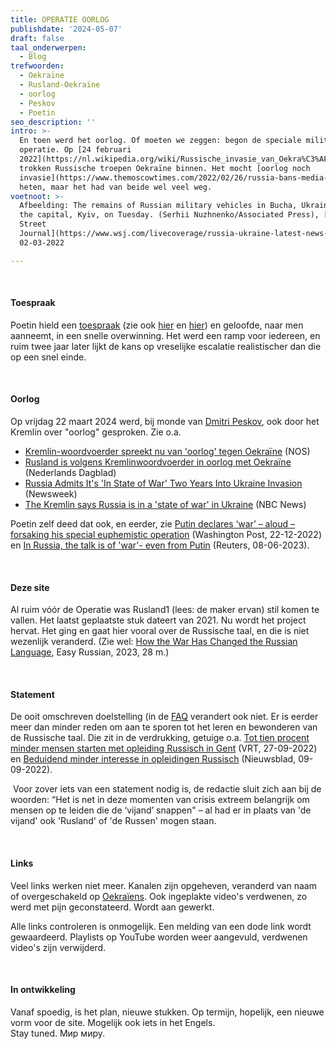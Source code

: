 ```yaml
---
title: OPERATIE OORLOG
publishdate: '2024-05-07'
draft: false
taal_onderwerpen:
  - Blog
trefwoorden:
  - Oekraïne
  - Rusland-Oekraïne
  - oorlog
  - Peskov
  - Poetin
seo_description: ''
intro: >-
  En toen werd het oorlog. Of moeten we zeggen: begon de speciale militaire
  operatie. Op [24 februari
  2022](https://nl.wikipedia.org/wiki/Russische_invasie_van_Oekra%C3%AFne_sinds_2022)
  trokken Russische troepen Oekraïne binnen. Het mocht [oorlog noch
  invasie](https://www.themoscowtimes.com/2022/02/26/russia-bans-media-outlets-from-using-words-war-invasion-a76605)
  heten, maar het had van beide wel veel weg.
voetnoot: >-
  Afbeelding: The remains of Russian military vehicles in Bucha, Ukraine, near
  the capital, Kyiv, on Tuesday. (Serhii Nuzhnenko/Associated Press), [Wall
  Street
  Journal](https://www.wsj.com/livecoverage/russia-ukraine-latest-news-2022-03-02/card/russia-gives-first-count-of-casualties-in-ukraine-war-zL5daZJUoOL2c9JasTAa),
  02-03-2022

---
```


<wr/>
<wr/>

<br/>

#### Toespraak

Poetin hield een [toespraak](https://youtu.be/1qS6J-WbTD8?si=QbUXxh1JGA0MCck9) (zie ook [hier](https://www.vrt.be/vrtnws/nl/2022/02/24/letterlijk-zo-kondigde-russische-president-poetin-de-aanval-op/) en [hier](https://www.spectator.co.uk/article/full-text-putin-s-declaration-of-war-on-ukraine/)) en geloofde, naar men aanneemt, in een snelle overwinning. Het werd een ramp voor iedereen, en ruim twee jaar later lijkt de kans op vreselijke escalatie realistischer dan die op een snel einde.



<wr/>
<wr/>

<br/>



#### Oorlog

Op vrijdag 22 maart 2024 werd, bij monde van [Dmitri Peskov](https://nl.wikipedia.org/wiki/Dmitri_Peskov), ook door het Kremlin over "oorlog" gesproken. Zie o.a.

- [Kremlin-woordvoerder spreekt nu van 'oorlog' tegen Oekraïne](https://nos.nl/artikel/2513788-kremlin-woordvoerder-spreekt-nu-van-oorlog-tegen-oekraine) (NOS)
- [Rusland is volgens Kremlinwoordvoerder in oorlog met Oekraïne](https://www.nd.nl/varia/varia/1217438/rusland-is-volgens-kremlinwoordvoerder-in-oorlog-met-oekraine) (Nederlands Dagblad)
- [Russia Admits It's 'In State of War' Two Years Into Ukraine Invasion](https://www.newsweek.com/russia-admits-its-state-war-two-years-ukraine-invasion-1882209) (Newsweek)
- [The Kremlin says Russia is in a 'state of war' in Ukraine](https://www.nbcnews.com/news/world/kremlin-russia-state-of-war-ukraine-putin-west-peskov-rcna144606) (NBC News)


Poetin zelf deed dat ook, en eerder, zie [Putin declares ‘war’ – aloud – forsaking his special euphemistic operation](https://www.washingtonpost.com/world/2022/12/22/putin-war-ukraine-special-operation/) (Washington Post, 22-12-2022) en [In Russia, the talk is of 'war'- even from Putin](https://www.reuters.com/world/europe/russia-talk-is-war-even-putin-2023-06-08/) (Reuters, 08-06-2023).

<wr/>
<wr/>

<br/>

#### Deze site

Al ruim vóór de Operatie was Rusland1 (lees: de maker ervan) stil komen te vallen. Het laatst geplaatste stuk dateert van 2021. Nu wordt het project hervat. Het ging en gaat hier vooral over de Russische taal, en die is niet wezenlijk veranderd. (Zie wel:  [How the War Has Changed the Russian Language](https://youtu.be/DBQT5yjqeco?si=DAV-GQ68I4JSSeG6), Easy Russian, 2023, 28 m.)

<wr/>
<wr/>

<br/>


#### Statement

De ooit omschreven doelstelling (in de [FAQ](https://www.rusland1.nl/nl/faq/) verandert ook niet. Er is eerder meer dan minder reden om aan te sporen tot het leren en bewonderen van de Russische taal. Die zit in de verdrukking, getuige o.a. [Tot tien procent minder mensen starten met opleiding Russisch in Gent](https://www.vrt.be/vrtnws/nl/2022/09/27/tot-tien-procent-minder-mensen-beginnen-aan-opleiding-russisch-i/) (VRT, 27-09-2022) en [Beduidend minder interesse in opleidingen Russisch](https://www.nieuwsblad.be/cnt/dmf20220908_96112619) (Nieuwsblad, 09-09-2022).

 Voor zover iets van een statement nodig is, de redactie sluit zich aan bij de woorden: “Het is net in deze momenten van crisis extreem belangrijk om mensen op te leiden die de ‘vijand’ snappen" – al had er in plaats van 'de vijand' ook 'Rusland' of 'de Russen' mogen staan.

<wr/>
<wr/>
<wr/>

<br/>


#### Links

Veel links werken niet meer. Kanalen zijn opgeheven, veranderd van naam of overgeschakeld op [Oekraïens](https://www.youtube.com/channel/UCQg2AzkYEueS5giD84wxLdg/featured).
Ook ingeplakte video's verdwenen, zo werd met pijn geconstateerd. Wordt aan gewerkt.

Alle links controleren is onmogelijk. Een melding van een dode link wordt gewaardeerd.
Playlists op YouTube worden weer aangevuld, verdwenen video's zijn verwijderd.


<wr/>
<wr/>

<br/>

#### In ontwikkeling

Vanaf spoedig, is het plan, nieuwe stukken. Op termijn, hopelijk, een nieuwe vorm voor de site. Mogelijk ook iets in het Engels.<br/>
Stay tuned. Мир миру.